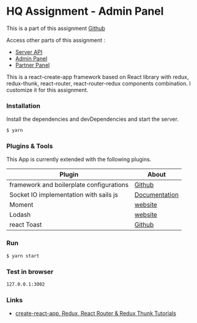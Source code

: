 # HQ Assignment - Admin Panel

This is a part of this assignment [Github](https://github.com/HQInterview/backend-developer-assignment-v2)

Access other parts of this assignment :

* [Server API](https://github.com/hq-test/server-api)
* [Admin Panel](https://github.com/hq-test/server-admin)
* [Partner Panel](https://github.com/hq-test/server-partners)

This is a react-create-app framework based on React library with redux, redux-thunk, react-router, react-router-redux components combination. I customize it for this assignment.

### Installation

Install the dependencies and devDependencies and start the server.

```sh
$ yarn
```

### Plugins & Tools

This App is currently extended with the following plugins.

| Plugin                                   | About                                                                                  |
| ---------------------------------------- | -------------------------------------------------------------------------------------- |
| framework and boilerplate configurations | [Github](https://github.com/notrab/create-react-app-redux)                             |
| Socket IO implementation with sails js   | [Documentation](https://sailsjs.com/documentation/reference/web-sockets/socket-client) |
| Moment                                   | [website](https://momentjs.com/)                                                       |
| Lodash                                   | [website](https://lodash.com/)                                                         |
| react Toast                              | [Github](https://github.com/fkhadra/react-toastify)                                    |

### Run

```sh
$ yarn start
```

### Test in browser

```sh
127.0.0.1:3002
```

### Links

* [create-react-app, Redux, React Router & Redux Thunk Tutorials](https://medium.com/@notrab/getting-started-with-create-react-app-redux-react-router-redux-thunk-d6a19259f71f)
